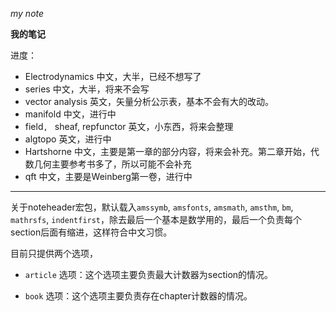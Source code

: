 *my note*

**我的笔记**

进度：

- Electrodynamics
	中文，大半，已经不想写了
- series
	中文，大半，将来不会写
- vector analysis
	英文，矢量分析公示表，基本不会有大的改动。
- manifold
	中文，进行中
- field`, ` sheaf, repfunctor
	英文，小东西，将来会整理
- algtopo
	英文，进行中
- Hartshorne
	中文，主要是第一章的部分内容，将来会补充。第二章开始，代数几何主要参考书多了，所以可能不会补充
- qft
	中文，主要是Weinberg第一卷，进行中

--------------

关于noteheader宏包，默认载入`amssymb`, `amsfonts`, `amsmath`, `amsthm`, `bm`, `mathrsfs`, `indentfirst`，除去最后一个基本是数学用的，最后一个负责每个section后面有缩进，这样符合中文习惯。

目前只提供两个选项，

- `article` 选项：这个选项主要负责最大计数器为section的情况。

- `book` 选项：这个选项主要负责存在chapter计数器的情况。